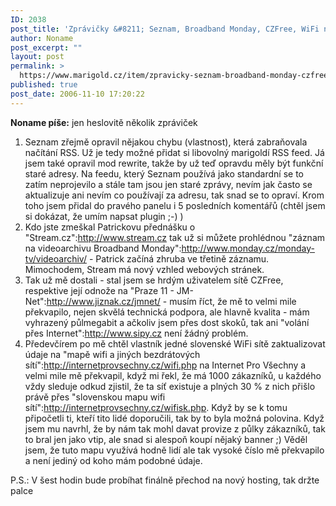 ```yaml
---
ID: 2038
post_title: 'Zprávičky &#8211; Seznam, Broadband Monday, CZFree, WiFi na IPV'
author: Noname
post_excerpt: ""
layout: post
permalink: >
  https://www.marigold.cz/item/zpravicky-seznam-broadband-monday-czfree-wifi-na-ipv
published: true
post_date: 2006-11-10 17:20:22
---
```

<texy>**Noname píše:** jen heslovitě několik zpráviček

1) Seznam zřejmě opravil nějakou chybu (vlastnost), která zabraňovala načítání RSS. Už je tedy možné přidat si libovolný marigoldí RSS feed. Já jsem také opravil mod rewrite, takže by už teď opravdu měly být funkční staré adresy. Na feedu, který Seznam používá jako standardní se to zatím neprojevilo a stále tam jsou jen staré zprávy, nevím jak často se aktualizuje ani nevím co používají za adresu, tak snad se to opraví. Krom toho jsem přidal do pravého panelu i 5 posledních komentářů (chtěl jsem si dokázat, že umím napsat plugin ;-) )
2) Kdo jste zmeškal Patrickovu přednášku o "Stream.cz":http://www.stream.cz tak už si můžete prohlédnou "záznam na videoarchivu Broadband Monday":http://www.monday.cz/monday-tv/videoarchiv/ - Patrick začíná zhruba ve třetině záznamu. Mimochodem, Stream má nový vzhled webových stránek.
3) Tak už mě dostali - stal jsem se hrdým uživatelem sítě CZFree, respektive její odnože na "Praze 11 - JM-Net":http://www.jiznak.cz/jmnet/ - musím říct, že mě to velmi mile překvapilo, nejen skvělá technická podpora, ale hlavně kvalita - mám vyhrazený půlmegabit a ačkoliv jsem přes dost skoků, tak ani "volání přes Internet":http://www.sipy.cz není žádný problém.
4) Předevčírem po mě chtěl vlastník jedné slovenské WiFi sítě zaktualizovat údaje na "mapě wifi a jiných bezdrátových sítí":http://internetprovsechny.cz/wifi.php na Internet Pro Všechny a velmi mile mě překvapil, když mi řekl, že má 1000 zákazníků, u každého vždy sleduje odkud zjistil, že ta síť existuje a plných 30 % z nich přišlo právě přes "slovenskou mapu wifi sítí":http://internetprovsechny.cz/wifisk.php. Když by se k tomu připočetli ti, kteří tito lidé doporučili, tak by to byla možná polovina. Když jsem mu navrhl, že by nám tak mohl davat provize z půlky zákazníků, tak to bral jen jako vtip, ale snad si alespoň koupí nějaký banner ;) Věděl jsem, že tuto mapu využívá hodně lidí ale tak vysoké číslo mě překvapilo a není jediný od koho mám podobné údaje.

P.S.: V šest hodin bude probíhat finálně přechod na nový hosting, tak držte palce